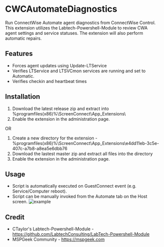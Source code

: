 # CWCAutomateDiagnostics
Run ConnectWise Automate agent diagnostics from ConnectWise Control. This extension utilizes the Labtech-Powershell-Module to review CWA agent settings and service statuses. The extension will also perform automatic repairs.

## Features
- Forces agent updates using Update-LTService
- Verifies LTService and LTSVCmon services are running and set to Automatic.
- Verifies checkin and heartbeat times

## Installation
1. Download the latest release zip and extract into %programfiles(x86)%\ScreenConnect\App_Extensions\
2. Enable the extension in the administration page.

OR

1. Create a new directory for the extension - %programfiles(x86)%\ScreenConnect\App_Extensions\e4dd11eb-3c5e-407c-a7b8-a8ea5e6dbb76
2. Download the lastest master zip and extract all files into the directory 
3. Enable the extension in the administration page.

## Usage
- Script is automatically executed on GuestConnect event (e.g. Service/Computer reboot).
- Script can be manually invoked from the Automate tab on the Host screen.
![example](https://i.snag.gy/P21qyJ.jpg)

## Credit
- CTaylor's Labtech-Powershell-Module - https://github.com/LabtechConsulting/LabTech-Powershell-Module 
- MSPGeek Community - https://mspgeek.com 
